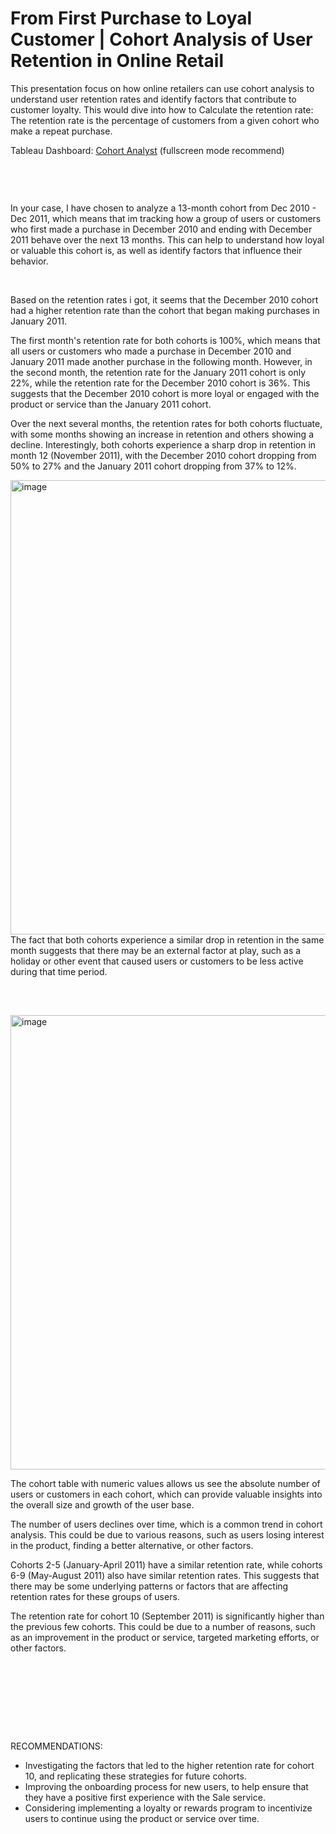 # From First Purchase to Loyal Customer | Cohort Analysis of User Retention in Online Retail

This presentation focus on how online retailers can use cohort analysis to understand user retention rates and identify factors that contribute to customer loyalty. This would dive into how to Calculate the retention rate: The retention rate is the percentage of customers from a given cohort who make a repeat purchase.

Tableau Dashboard: <a href="https://public.tableau.com/app/profile/lucian6345/viz/CohortRetentionDashboard_16767143305550/CohortRetentionDashboard?publish=yes" target="_blank">Cohort Analyst</a> (fullscreen mode recommend)

<br />
<pre>




   

   
</pre>

In your case, I have chosen to analyze a 13-month cohort from Dec 2010 - Dec 2011, which means that im tracking how a group of users or customers who first made a purchase in December 2010 and ending with December 2011 behave over the next 13 months. This can help to understand how loyal or valuable this cohort is, as well as identify factors that influence their behavior.

<br />

Based on the retention rates i got, it seems that the December 2010 cohort had a higher retention rate than the cohort that began making purchases in January 2011.

The first month's retention rate for both cohorts is 100%, which means that all users or customers who made a purchase in December 2010 and January 2011 made another purchase in the following month. 
However, in the second month, the retention rate for the January 2011 cohort is only 22%, while the retention rate for the December 2010 cohort is 36%. This suggests that the December 2010 cohort is more loyal or engaged with the product or service than the January 2011 cohort.

Over the next several months, the retention rates for both cohorts fluctuate, with some months showing an increase in retention and others showing a decline. Interestingly, both cohorts experience a sharp drop in retention in month 12 (November 2011), with the December 2010 cohort dropping from 50% to 27% and the January 2011 cohort dropping from 37% to 12%.

<img width="727" alt="image" src="https://user-images.githubusercontent.com/119731058/220041244-aede0eb5-96e4-49b3-b21f-44c0058668af.png">
The fact that both cohorts experience a similar drop in retention in the same month suggests that there may be an external factor at play, such as a holiday or other event that caused users or customers to be less active during that time period.

<br />
<br />
<pre>




   

   
</pre>
<img width="727" alt="image" src="https://user-images.githubusercontent.com/119731058/220042548-b86f2454-0e78-4836-9411-b3ae472a0c78.png">

The cohort table with numeric values allows us see the absolute number of users or customers in each cohort, which can provide valuable insights into the overall size and growth of the user base. 

The number of users declines over time, which is a common trend in cohort analysis. This could be due to various reasons, such as users losing interest in the product, finding a better alternative, or other factors.

Cohorts 2-5 (January-April 2011) have a similar retention rate, while cohorts 6-9 (May-August 2011) also have similar retention rates. This suggests that there may be some underlying patterns or factors that are affecting retention rates for these groups of users.

The retention rate for cohort 10 (September 2011) is significantly higher than the previous few cohorts. This could be due to a number of reasons, such as an improvement in the product or service, targeted marketing efforts, or other factors.
<pre>




   

   
</pre>
RECOMMENDATIONS:
   + Investigating the factors that led to the higher retention rate for cohort 10, and replicating these strategies for future cohorts.
   + Improving the onboarding process for new users, to help ensure that they have a positive first experience with the Sale service.
   + Considering implementing a loyalty or rewards program to incentivize users to continue using the product or service over time.
